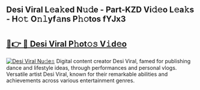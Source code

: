 ## Desi Viral L𝚎a𝚔ed N𝚞𝚍e - Part-KZD Vi𝚍𝚎o L𝚎a𝚔s - H𝚘𝚝 O𝚗𝚕yf𝚊ns P𝚑𝚘tos fYJx3

# <h2><a href="http://kf5km55.oniu.top/?m=Desi+Viral">🔗👉 🔴 Desi Viral P𝚑ot𝚘𝚜 V𝚒d𝚎o</a></h2>

[![Desi Viral Nu𝚍e𝚜](https://i.imgur.com/0qMVB7G.gif)](http://kf5km55.oniu.top/?m=Desi+Viral)
Digital content creator Desi Viral, famed for publishing dance and lifestyle ideas, through performances and personal vlogs. Versatile artist Desi Viral, known for their remarkable abilities and achievements across various entertainment genres.  
